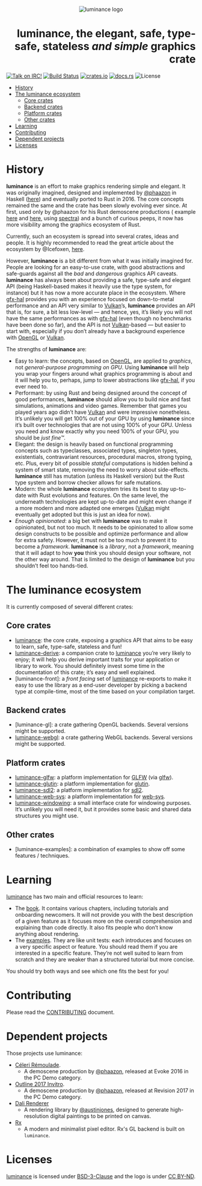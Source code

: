 <p align="center"><img src="https://github.com/phaazon/luminance-rs/blob/master/docs/imgs/luminance.svg" alt="luminance logo"/></p>
<h1 align="right"><b>luminance</b>, the elegant, safe, type-safe, stateless <i>and simple</i> graphics crate</h1>

[![Talk on IRC!](https://img.shields.io/badge/IRC-%23luminance%40irc.freenode.net-blueviolet?logo=wechat)](https://webchat.freenode.net)
[![Build Status](https://img.shields.io/travis/phaazon/luminance-rs?logo=travis)](https://travis-ci.org/phaazon/luminance-rs)
[![crates.io](https://img.shields.io/crates/v/luminance.svg?logo=rust)](https://crates.io/crates/luminance)
[![docs.rs](https://docs.rs/luminance/badge.svg)](https://docs.rs/luminance/)
![License](https://img.shields.io/crates/l/luminance)


<!-- vim-markdown-toc GFM -->

* [History](#history)
* [The luminance ecosystem](#the-luminance-ecosystem)
  * [Core crates](#core-crates)
  * [Backend crates](#backend-crates)
  * [Platform crates](#platform-crates)
  * [Other crates](#other-crates)
* [Learning](#learning)
* [Contributing](#contributing)
* [Dependent projects](#dependent-projects)
* [Licenses](#licenses)

<!-- vim-markdown-toc -->

# History

**luminance** is an effort to make graphics rendering simple and elegant. It was originally imagined,
designed and implemented by [@phaazon](https://github.com/phaazon) in Haskell ([here](https://hackage.haskell.org/package/luminance))
and eventually ported to Rust in 2016. The core concepts remained the same and the crate has been
slowly evolving ever since. At first, used only by @phaazon for his Rust demoscene productions (
example [here](https://github.com/phaazon/celeri-remoulade) and
[here](https://github.com/phaazon/outline-2017-invitro), using
[spectra](https://crates.io/crates/spectra)) and a bunch of curious peeps, it now has more visibility
among the graphics ecosystem of Rust.

Currently, such an ecosystem is spread into several crates, ideas and people. It is highly
recommended to read the great article about the ecosystem by @Icefoxen, [here](https://wiki.alopex.li/AGuideToRustGraphicsLibraries2019).

However, **luminance** is a bit different from what it was initially imagined for. People are
looking for an easy-to-use crate, with good abstractions and safe-guards against all the _bad_ and
_dangerous_ graphics API caveats. **luminance** has always been about providing a safe, type-safe
and elegant API (being Haskell-based makes it heavily use the type system, for instance) but it has
now a more accurate place in the ecosystem. Where [gfx-hal] provides you with an experience focused
on down-to-metal performance and an API very similar to [Vulkan]’s, **luminance** provides an API
that is, for sure, a bit less low-level — and hence, yes, it’s likely you will not have the same
performances as with [gfx-hal] (even though no benchmarks have been done so far), and the API is not
[Vulkan]-based — but easier to start with, especially if you don’t already have a background
experience with [OpenGL] or [Vulkan].

The strengths of **luminance** are:

- Easy to learn: the concepts, based on [OpenGL], are applied to _graphics_, not _general-purpose
  programming on GPU_. Using **luminance** will help you wrap your fingers around what graphics
      	programming is about and it will help you to, perhaps, jump to lower abstractions like
      	[gfx-hal], if you ever need to.
- Performant: by using Rust and being designed around the concept of good performances,
  **luminance** should allow you to build nice and fast simulations, animations and video games.
  Remember that games you played years ago didn’t have [Vulkan] and were impressive nonetheless.
      	It’s unlikely you will get 100% out of your GPU by using **luminance** since it’s built over
      	technologies that are not using 100% of your GPU. Unless you need and know exactly why you need
      	100% of your GPU, you should be _just fine™_.
- Elegant: the design is heavily based on functional programming concepts such as typeclasses,
      	associated types, singleton types, existentials, contravariant resources, procedural macros,
      	strong typing, etc. Plus, every bit of possible _stateful_ computations is hidden behind a
  system of smart state, removing the need to worry about side-effects. **luminance** still has
  mutation (unless its Haskell version) but the Rust type system and borrow checker allows for
  safe mutations.
- Modern: the whole **luminance** ecosystem tries its best to stay up-to-date with Rust evolutions
  and features. On the same level, the underneath technologies are kept up-to-date and might even
  change if a more modern and more adapted one emerges ([Vulkan] might eventually get adopted but
  this is just an idea for now).
- _Enough opinionated_: a big bet with **luminance** was to make it opinionated, but not too much.
  It needs to be opinionated to allow some design constructs to be possible and optimize
  performance and allow for extra safety. However, it must not be too much to prevent it to become
  a _framework_. **luminance** is a _library_, not a _framework_, meaning that it will adapt to
 	how **you** think you should design your software, not the other way around. That is limited to
  the design of **luminance** but you shouldn’t feel too hands-tied.

# The luminance ecosystem

It is currently composed of several different crates:

## Core crates

- [luminance]: the core crate, exposing a graphics API that aims to be easy to learn, safe,
  type-safe, stateless and fun!
- [luminance-derive]: a companion crate to [luminance] you’re very likely to enjoy; it will help
  you derive important traits for your application or library to work. You should definitely
  invest some time in the documentation of this crate; it’s easy and well explained.
- [luminance-front]: a _front facing_ set of [luminance] re-exports to make it easy to use the
  library as a end-user developer by picking a backend type at compile-time, most of the time
  based on your compilation target.

## Backend crates

- [luminance-gl]: a crate gathering OpenGL backends. Several versions might be supported.
- [luminance-webgl]: a crate gathering WebGL backends. Several versions might be supported.

## Platform crates

- [luminance-glfw]: a platform implementation for [GLFW](https://www.glfw.org)
  (via [glfw](https://crates.io/crates/glfw)).
- [luminance-glutin]: a platform implementation for [glutin].
- [luminance-sdl2]: a platform implementation for [sdl2].
- [luminance-web-sys]: a platform implementation for [web-sys].
- [luminance-windowing]: a small interface crate for windowing purposes. It’s unlikely you will
  need it, but it provides some basic and shared data structures you might use.

## Other crates

- [luminance-examples]: a combination of examples to show off some features / techniques.

# Learning

[luminance] has two main and official resources to learn:

- The [book](https://rust-tutorials.github.io/learn-luminance). It contains various chapters,
  including tutorials and onboarding newcomers. It will not provide you with the best description
  of a given feature as it focuses more on the overall comprehension and explaining than code
  directly. It also fits people who don’t know anything about rendering.
- The [examples](luminance-examples/README.md). They are like unit tests: each introduces and
  focuses on a very specific aspect or feature. You should read them if you are interested in
  a specific feature. They’re not well suited to learn from scratch and they are weaker than a
  structured tutorial but more concise.

You should try both ways and see which one fits the best for you!

# Contributing

Please read the [CONTRIBUTING](CONTRIBUTING.md) document.

# Dependent projects

Those projects use luminance:

- [Céleri Rémoulade](https://github.com/phaazon/celeri-remoulade).
  - A demoscene production by [@phaazon](https://github.com/phaazon), released at Evoke 2016 in the PC Demo category.
- [Outline 2017 Invitro](https://github.com/phaazon/outline-2017-invitro).
  - A demoscene production by [@phaazon](https://github.com/phaazon),
  released at Revision 2017 in the PC Demo category.
- [Dali Renderer](https://github.com/austinjones/dali-rs)
  - A rendering library by [@austinjones](https://github.com/austinjones), designed to generate high-resolution digital paintings to be printed on canvas.
- [Rx](https://rx.cloudhead.io)
  - A modern and minimalist pixel editor. Rx's GL backend is built on `luminance`.

# Licenses

[luminance] is licensed under [BSD-3-Clause] and the logo is under [CC BY-ND].

[luminance]: ./luminance
[luminance-derive]: ./luminance-derive
[luminance-glfw]: ./luminance-gl
[luminance-glfw]: ./luminance-glfw
[luminance-glutin]: ./luminance-glutin
[luminance-sdl2]: ./luminance-sdl2
[luminance-webgl]: ./luminance-webgl
[luminance-web-sys]: ./luminance-web-sys
[luminance-windowing]: ./luminance-windowing
[glutin]: https://crates.io/crates/glutin
[gfx-hal]: https://crates.io/crates/gfx-hal
[sdl2]: https://crates.io/crates/sdl2
[web-sys]: https://crates.io/crates/web-sys
[Vulkan]: https://www.khronos.org/vulkan
[Opengl]: https://www.khronos.org/opengl
[BSD-3-Clause]: https://opensource.org/licenses/BSD-3-Clause
[CC BY-ND]: https://creativecommons.org/licenses/by-nd/4.0
